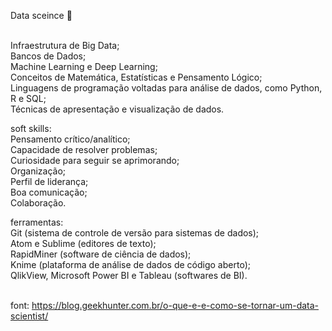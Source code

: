  Data sceince 🎲

<br/>Infraestrutura de Big Data;
<br/>Bancos de Dados;
<br/>Machine Learning e Deep Learning;
<br/>Conceitos de Matemática, Estatísticas e Pensamento Lógico;
<br/>Linguagens de programação voltadas para análise de dados, como Python, R e SQL;
<br/>Técnicas de apresentação e visualização de dados.

soft skills:
<br/>Pensamento crítico/analítico;
<br/>Capacidade de resolver problemas;
<br/>Curiosidade para seguir se aprimorando;
<br/>Organização;
<br/>Perfil de liderança;
<br/>Boa comunicação;
<br/>Colaboração.

ferramentas:
<br/>Git (sistema de controle de versão para sistemas de dados);
<br/>Atom e Sublime (editores de texto);
<br/>RapidMiner (software de ciência de dados);
<br/>Knime (plataforma de análise de dados de código aberto);
<br/>QlikView, Microsoft Power BI e Tableau (softwares de BI).


<br/> font: https://blog.geekhunter.com.br/o-que-e-e-como-se-tornar-um-data-scientist/